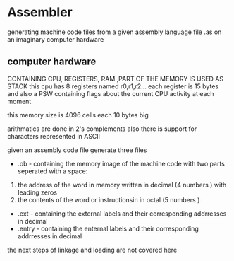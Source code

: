 # Assembler
generating machine code files from a given assembly language file .as on an imaginary computer hardware

## computer hardware

CONTAINING CPU, REGISTERS, RAM ,PART OF THE MEMORY IS USED AS STACK
this cpu has 8 registers named r0,r1,r2... each register is 15 bytes and also a PSW containing flags about the current CPU activity at each moment

this memory size is 4096 cells each 10 bytes big

arithmatics are done in 2's complements also there is support for characters represented in ASCII

given an assembly code file generate three files
* .ob - containing the memory image of the machine code with two parts seperated with a space: 
 1. the address of the word in memory written in decimal (4 numbers ) with leading zeros 
 1. the contents of the word or instructionsin in octal (5 numbers ) 
* .ext - containing the external labels and their corresponding addrresses in decimal 
* .entry - containing the enternal labels and their corresponding addrresses in decimal

the next steps of linkage and loading are not covered here
